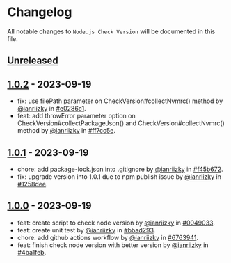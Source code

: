 # Changelog

All notable changes to `Node.js Check Version` will be documented in this file.

## [Unreleased](https://github.com/ianriizky/node-check-version/compare/1.0.2...develop)

## [1.0.2](https://github.com/ianriizky/node-check-version/releases/tag/1.0.2) - 2023-09-19

- fix: use filePath parameter on CheckVersion#collectNvmrc() method by [@ianriizky](https://github.com/ianriizky) in [#e0286c1](https://github.com/ianriizky/node-check-version/commit/e0286c1d514cdbf5a966f1c2cd2400e0a38d56cb).
- feat: add throwError parameter option on CheckVersion#collectPackageJson() and CheckVersion#collectNvmrc() method by [@ianriizky](https://github.com/ianriizky) in [#ff7cc5e](https://github.com/ianriizky/node-check-version/commit/ff7cc5efb1a5f65f98a763d933888a66225e2552).

## [1.0.1](https://github.com/ianriizky/node-check-version/releases/tag/1.0.1) - 2023-09-19

- chore: add package-lock.json into .gitignore by [@ianriizky](https://github.com/ianriizky) in [#f45b672](https://github.com/ianriizky/node-check-version/commit/f45b6721a848eacccfd0456693eeab3ba540181a).
- fix: upgrade version into 1.0.1 due to npm publish issue by [@ianriizky](https://github.com/ianriizky) in [#1258dee](https://github.com/ianriizky/node-check-version/commit/1258deea0095e863cc579bc31b91deca80a9f2d9).

## [1.0.0](https://github.com/ianriizky/node-check-version/releases/tag/1.0.0) - 2023-09-19

- feat: create script to check node version by [@ianriizky](https://github.com/ianriizky) in [#0049033](https://github.com/ianriizky/node-check-version/commit/004903338dc6e2239eeebd1a6d5035146a830027).
- feat: create unit test by [@ianriizky](https://github.com/ianriizky) in [#bbad293](https://github.com/ianriizky/node-check-version/commit/bbad293729f5996cfb32d269d1523d1c03c277fb).
- chore: add github actions workflow by [@ianriizky](https://github.com/ianriizky) in [#6763941](https://github.com/ianriizky/node-check-version/commit/67639413322b587a99ab5857b0688f91cb3574e8).
- feat: finish check node version with better version by [@ianriizky](https://github.com/ianriizky) in [#4ba1feb](https://github.com/ianriizky/node-check-version/commit/4ba1feb5f26070721db495e1ac96ef48e87a67cb).
